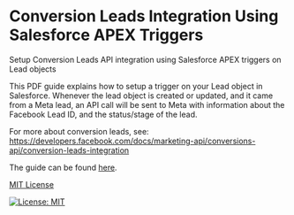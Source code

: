 # Conversion Leads Integration Using Salesforce APEX Triggers
Setup Conversion Leads API integration using Salesforce APEX triggers on Lead objects

This PDF guide explains how to setup a trigger on your Lead object in Salesforce. Whenever the lead object is created or updated, and it came from a Meta lead, an API call will be sent to Meta with information about the Facebook Lead ID, and the status/stage of the lead.

For more about conversion leads, see: https://developers.facebook.com/docs/marketing-api/conversions-api/conversion-leads-integration

The guide can be found [here](https://github.com/facebook/Conversion-Leads-Salesforce-APEX/blob/main/Salesforce%20Apex%20Triggers%20to%20Enable%20Conversion%20Leads%20API%20Updates.pdf).

[MIT License](https://github.com/facebook/Conversion-Leads-Salesforce-APEX/blob/main/LICENSE.md)

[![License: MIT](https://img.shields.io/badge/License-MIT-yellow.svg)](https://opensource.org/licenses/MIT)

